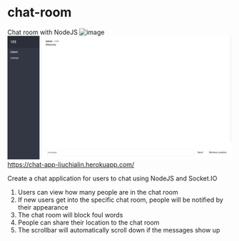 # chat-room
Chat room with NodeJS
![image](https://github.com/chialin-liu/chat-room/blob/master/%E8%9E%A2%E5%B9%95%E5%BF%AB%E7%85%A7%202019-06-29%20%E4%B8%8A%E5%8D%8812.04.53.png)
![image](https://github.com/chialin-liu/chat-room/blob/master/%E8%9E%A2%E5%B9%95%E5%BF%AB%E7%85%A7%202019-06-29%20%E4%B8%8A%E5%8D%8812.06.48.png)
https://chat-app-liuchialin.herokuapp.com/

Create a chat application for users to chat using NodeJS and Socket.IO
1. Users can view how many people are in the chat room
2. If new users get into the specific chat room, people will be notified by their appearance
3. The chat room will block foul words
4. People can share their location to the chat room
5. The scrollbar will automatically scroll down if the messages show up
